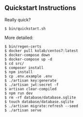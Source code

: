 ## Quickstart Instructions

Really quick?

```
$ bin/quickstart.sh
```

More detailed:

```
$ bin/regen-certs
$ docker pull kolab/centos7:latest
$ docker-compose down
$ docker-compose up -d
$ cd src/
$ composer install
$ npm install
$ cp .env.example .env
$ ./artisan key:generate
$ ./artisan jwt:secret -f
$ artisan clear-compiled
$ npm run dev
$ rm -rf database/database.sqlite
$ touch database/database.sqlite
$ ./artisan migrate:refresh --seed
$ ./artisan serve
```
